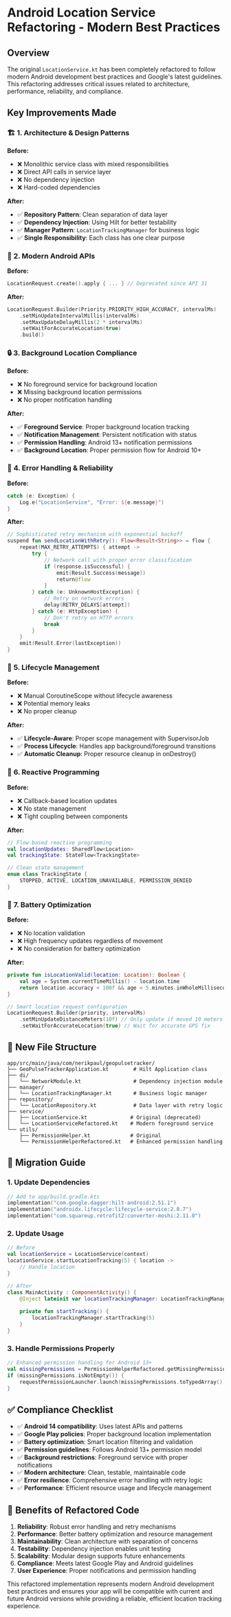 # Android Location Service Refactoring - Modern Best Practices

## Overview
The original `LocationService.kt` has been completely refactored to follow modern Android development best practices and Google's latest guidelines. This refactoring addresses critical issues related to architecture, performance, reliability, and compliance.

## Key Improvements Made

### 🏗️ **1. Architecture & Design Patterns**

**Before:**
- ❌ Monolithic service class with mixed responsibilities
- ❌ Direct API calls in service layer
- ❌ No dependency injection
- ❌ Hard-coded dependencies

**After:**
- ✅ **Repository Pattern**: Clean separation of data layer
- ✅ **Dependency Injection**: Using Hilt for better testability
- ✅ **Manager Pattern**: `LocationTrackingManager` for business logic
- ✅ **Single Responsibility**: Each class has one clear purpose

### 🔄 **2. Modern Android APIs**

**Before:**
```kotlin
LocationRequest.create().apply { ... } // Deprecated since API 31
```

**After:**
```kotlin
LocationRequest.Builder(Priority.PRIORITY_HIGH_ACCURACY, intervalMs)
    .setMinUpdateIntervalMillis(intervalMs)
    .setMaxUpdateDelayMillis(2 * intervalMs)
    .setWaitForAccurateLocation(true)
    .build()
```

### 🔒 **3. Background Location Compliance**

**Before:**
- ❌ No foreground service for background location
- ❌ Missing background location permissions
- ❌ No proper notification handling

**After:**
- ✅ **Foreground Service**: Proper background location tracking
- ✅ **Notification Management**: Persistent notification with status
- ✅ **Permission Handling**: Android 13+ notification permissions
- ✅ **Background Location**: Proper permission flow for Android 10+

### 🔧 **4. Error Handling & Reliability**

**Before:**
```kotlin
catch (e: Exception) {
    Log.e("LocationService", "Error: ${e.message}")
}
```

**After:**
```kotlin
// Sophisticated retry mechanism with exponential backoff
suspend fun sendLocationWithRetry(): Flow<Result<String>> = flow {
    repeat(MAX_RETRY_ATTEMPTS) { attempt ->
        try {
            // Network call with proper error classification
            if (response.isSuccessful) {
                emit(Result.Success(message))
                return@flow
            }
        } catch (e: UnknownHostException) {
            // Retry on network errors
            delay(RETRY_DELAYS[attempt])
        } catch (e: HttpException) {
            // Don't retry on HTTP errors
            break
        }
    }
    emit(Result.Error(lastException))
}
```

### 📱 **5. Lifecycle Management**

**Before:**
- ❌ Manual CoroutineScope without lifecycle awareness
- ❌ Potential memory leaks
- ❌ No proper cleanup

**After:**
- ✅ **Lifecycle-Aware**: Proper scope management with SupervisorJob
- ✅ **Process Lifecycle**: Handles app background/foreground transitions
- ✅ **Automatic Cleanup**: Proper resource cleanup in onDestroy()

### 🌊 **6. Reactive Programming**

**Before:**
- ❌ Callback-based location updates
- ❌ No state management
- ❌ Tight coupling between components

**After:**
```kotlin
// Flow-based reactive programming
val locationUpdates: SharedFlow<Location>
val trackingState: StateFlow<TrackingState>

// Clean state management
enum class TrackingState {
    STOPPED, ACTIVE, LOCATION_UNAVAILABLE, PERMISSION_DENIED
}
```

### 🔋 **7. Battery Optimization**

**Before:**
- ❌ No location validation
- ❌ High frequency updates regardless of movement
- ❌ No consideration for battery optimization

**After:**
```kotlin
private fun isLocationValid(location: Location): Boolean {
    val age = System.currentTimeMillis() - location.time
    return location.accuracy < 100f && age < 5.minutes.inWholeMilliseconds
}

// Smart location request configuration
LocationRequest.Builder(priority, intervalMs)
    .setMinUpdateDistanceMeters(10f) // Only update if moved 10 meters
    .setWaitForAccurateLocation(true) // Wait for accurate GPS fix
```

## 📁 New File Structure

```
app/src/main/java/com/nerikpaul/geopulsetracker/
├── GeoPulseTrackerApplication.kt        # Hilt Application class
├── di/
│   └── NetworkModule.kt                 # Dependency injection module
├── manager/
│   └── LocationTrackingManager.kt       # Business logic manager
├── repository/
│   └── LocationRepository.kt            # Data layer with retry logic
├── service/
│   ├── LocationService.kt              # Original (deprecated)
│   └── LocationServiceRefactored.kt    # Modern foreground service
└── utils/
    ├── PermissionHelper.kt             # Original
    └── PermissionHelperRefactored.kt   # Enhanced permission handling
```

## 🔄 Migration Guide

### 1. **Update Dependencies**
```kotlin
// Add to app/build.gradle.kts
implementation("com.google.dagger:hilt-android:2.51.1")
implementation("androidx.lifecycle:lifecycle-service:2.8.7")
implementation("com.squareup.retrofit2:converter-moshi:2.11.0")
```

### 2. **Update Usage**
```kotlin
// Before
val locationService = LocationService(context)
locationService.startLocationTracking(5) { location ->
    // Handle location
}

// After
class MainActivity : ComponentActivity() {
    @Inject lateinit var locationTrackingManager: LocationTrackingManager
    
    private fun startTracking() {
        locationTrackingManager.startTracking(5)
    }
}
```

### 3. **Handle Permissions Properly**
```kotlin
// Enhanced permission handling for Android 13+
val missingPermissions = PermissionHelperRefactored.getMissingPermissions(context)
if (missingPermissions.isNotEmpty()) {
    requestPermissionLauncher.launch(missingPermissions.toTypedArray())
}
```

## ✅ Compliance Checklist

- ✅ **Android 14 compatibility**: Uses latest APIs and patterns
- ✅ **Google Play policies**: Proper background location implementation
- ✅ **Battery optimization**: Smart location filtering and validation
- ✅ **Permission guidelines**: Follows Android 13+ permission model
- ✅ **Background restrictions**: Foreground service with proper notifications
- ✅ **Modern architecture**: Clean, testable, maintainable code
- ✅ **Error resilience**: Comprehensive error handling with retry logic
- ✅ **Performance**: Efficient resource usage and lifecycle management

## 🚀 Benefits of Refactored Code

1. **Reliability**: Robust error handling and retry mechanisms
2. **Performance**: Better battery optimization and resource management
3. **Maintainability**: Clean architecture with separation of concerns
4. **Testability**: Dependency injection enables unit testing
5. **Scalability**: Modular design supports future enhancements
6. **Compliance**: Meets latest Google Play and Android guidelines
7. **User Experience**: Proper notifications and permission handling

This refactored implementation represents modern Android development best practices and ensures your app will be compatible with current and future Android versions while providing a reliable, efficient location tracking experience.
